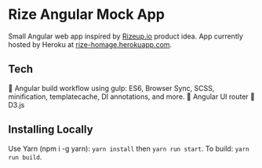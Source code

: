 # Rize Angular Mock App
Small Angular web app inspired by [Rizeup.io](rizeup.io) product idea. App currently hosted by Heroku at [rize-homage.herokuapp.com](https://rize-homage.herokuapp.com/).

## Tech
🔑 Angular build workflow using gulp: ES6, Browser Sync, SCSS, minification, templatecache, DI annotations, and more.
🔑 Angular UI router
🔑 D3.js

## Installing Locally
Use Yarn (npm i -g yarn): `yarn install` then `yarn run start`. To build: `yarn run build`.
